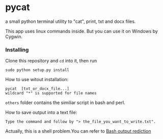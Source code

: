 pycat
=====

a small python terminal utility to "cat", print, txt and docx files. 

This app uses linux commands inside. 
But you can use it on Windows by Cygwin. 


### Installing 

Clone this repository and `cd` into it, then run

    sudo python setup.py install

How to use witout installation:  

    pycat  [txt_or_docx_file...]  
    wildcard "*" is supported for file names
    
`others` folder contains the similiar script in bash and perl.    
     
    
How to save output into a text file:  

    Type the command and follow by "> the_file_you_want_to_write.txt".
    
Actually, this is a shell problem.You can refer to [Bash output rediction](http://tldp.org/HOWTO/Bash-Prog-Intro-HOWTO-3.html)
    

